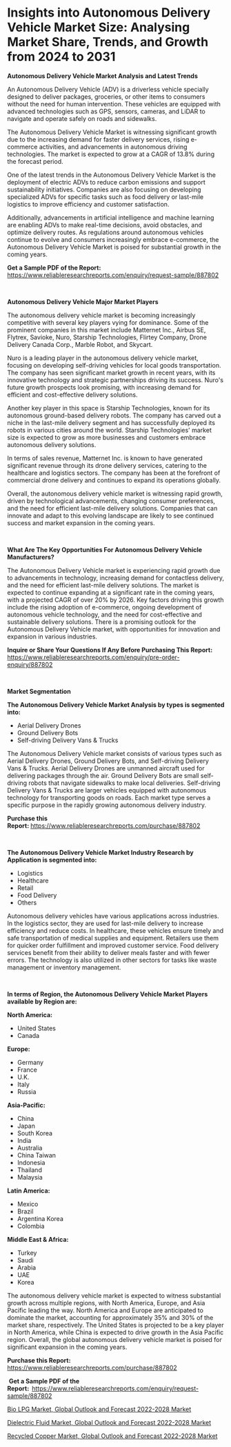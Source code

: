 <p><h1>Insights into Autonomous Delivery Vehicle Market Size: Analysing Market Share, Trends, and Growth from 2024 to 2031</h1></p><p><strong>Autonomous Delivery Vehicle Market Analysis and Latest Trends</strong></p>
<p><p>An Autonomous Delivery Vehicle (ADV) is a driverless vehicle specially designed to deliver packages, groceries, or other items to consumers without the need for human intervention. These vehicles are equipped with advanced technologies such as GPS, sensors, cameras, and LiDAR to navigate and operate safely on roads and sidewalks.</p><p>The Autonomous Delivery Vehicle Market is witnessing significant growth due to the increasing demand for faster delivery services, rising e-commerce activities, and advancements in autonomous driving technologies. The market is expected to grow at a CAGR of 13.8% during the forecast period.</p><p>One of the latest trends in the Autonomous Delivery Vehicle Market is the deployment of electric ADVs to reduce carbon emissions and support sustainability initiatives. Companies are also focusing on developing specialized ADVs for specific tasks such as food delivery or last-mile logistics to improve efficiency and customer satisfaction.</p><p>Additionally, advancements in artificial intelligence and machine learning are enabling ADVs to make real-time decisions, avoid obstacles, and optimize delivery routes. As regulations around autonomous vehicles continue to evolve and consumers increasingly embrace e-commerce, the Autonomous Delivery Vehicle Market is poised for substantial growth in the coming years.</p></p>
<p><strong>Get a Sample PDF of the Report:&nbsp;</strong> <a href="https://www.reliableresearchreports.com/enquiry/request-sample/887802">https://www.reliableresearchreports.com/enquiry/request-sample/887802</a></p>
<p>&nbsp;</p>
<p><strong>Autonomous Delivery Vehicle Major Market Players</strong></p>
<p><p>The autonomous delivery vehicle market is becoming increasingly competitive with several key players vying for dominance. Some of the prominent companies in this market include Matternet Inc., Airbus SE, Flytrex, Savioke, Nuro, Starship Technologies, Flirtey Company, Drone Delivery Canada Corp., Marble Robot, and Skycart.</p><p>Nuro is a leading player in the autonomous delivery vehicle market, focusing on developing self-driving vehicles for local goods transportation. The company has seen significant market growth in recent years, with its innovative technology and strategic partnerships driving its success. Nuro's future growth prospects look promising, with increasing demand for efficient and cost-effective delivery solutions.</p><p>Another key player in this space is Starship Technologies, known for its autonomous ground-based delivery robots. The company has carved out a niche in the last-mile delivery segment and has successfully deployed its robots in various cities around the world. Starship Technologies' market size is expected to grow as more businesses and customers embrace autonomous delivery solutions.</p><p>In terms of sales revenue, Matternet Inc. is known to have generated significant revenue through its drone delivery services, catering to the healthcare and logistics sectors. The company has been at the forefront of commercial drone delivery and continues to expand its operations globally.</p><p>Overall, the autonomous delivery vehicle market is witnessing rapid growth, driven by technological advancements, changing consumer preferences, and the need for efficient last-mile delivery solutions. Companies that can innovate and adapt to this evolving landscape are likely to see continued success and market expansion in the coming years.</p></p>
<p>&nbsp;</p>
<p><strong>What Are The Key Opportunities For Autonomous Delivery Vehicle Manufacturers?</strong></p>
<p><p>The Autonomous Delivery Vehicle market is experiencing rapid growth due to advancements in technology, increasing demand for contactless delivery, and the need for efficient last-mile delivery solutions. The market is expected to continue expanding at a significant rate in the coming years, with a projected CAGR of over 20% by 2026. Key factors driving this growth include the rising adoption of e-commerce, ongoing development of autonomous vehicle technology, and the need for cost-effective and sustainable delivery solutions. There is a promising outlook for the Autonomous Delivery Vehicle market, with opportunities for innovation and expansion in various industries.</p></p>
<p><strong>Inquire or Share Your Questions If Any Before Purchasing This Report:</strong> <a href="https://www.reliableresearchreports.com/enquiry/pre-order-enquiry/887802">https://www.reliableresearchreports.com/enquiry/pre-order-enquiry/887802</a></p>
<p>&nbsp;</p>
<p><strong>Market Segmentation</strong></p>
<p><strong>The Autonomous Delivery Vehicle Market Analysis by types is segmented into:</strong></p>
<p><ul><li>Aerial Delivery Drones</li><li>Ground Delivery Bots</li><li>Self-driving Delivery Vans & Trucks</li></ul></p>
<p><p>The Autonomous Delivery Vehicle market consists of various types such as Aerial Delivery Drones, Ground Delivery Bots, and Self-driving Delivery Vans & Trucks. Aerial Delivery Drones are unmanned aircraft used for delivering packages through the air. Ground Delivery Bots are small self-driving robots that navigate sidewalks to make local deliveries. Self-driving Delivery Vans & Trucks are larger vehicles equipped with autonomous technology for transporting goods on roads. Each market type serves a specific purpose in the rapidly growing autonomous delivery industry.</p></p>
<p><strong>Purchase this Report:&nbsp;</strong><a href="https://www.reliableresearchreports.com/purchase/887802">https://www.reliableresearchreports.com/purchase/887802</a></p>
<p>&nbsp;</p>
<p><strong>The Autonomous Delivery Vehicle Market Industry Research by Application is segmented into:</strong></p>
<p><ul><li>Logistics</li><li>Healthcare</li><li>Retail</li><li>Food Delivery</li><li>Others</li></ul></p>
<p><p>Autonomous delivery vehicles have various applications across industries. In the logistics sector, they are used for last-mile delivery to increase efficiency and reduce costs. In healthcare, these vehicles ensure timely and safe transportation of medical supplies and equipment. Retailers use them for quicker order fulfillment and improved customer service. Food delivery services benefit from their ability to deliver meals faster and with fewer errors. The technology is also utilized in other sectors for tasks like waste management or inventory management.</p></p>
<p>&nbsp;</p>
<p><strong>In terms of Region, the Autonomous Delivery Vehicle Market Players available by Region are:</strong></p>
<p>
    <p> <strong> North America: </strong>
        <ul>
            <li>United States</li>
            <li>Canada</li>
        </ul>
        </p> 
    <p> <strong> Europe: </strong>
        <ul>
            <li>Germany</li>
            <li>France</li>
            <li>U.K.</li>
            <li>Italy</li>
            <li>Russia</li>
        </ul>
        </p> 
    <p> <strong> Asia-Pacific: </strong>
        <ul>
            <li>China</li>
            <li>Japan</li>
            <li>South Korea</li>
            <li>India</li>
            <li>Australia</li>
            <li>China Taiwan</li>
            <li>Indonesia</li>
            <li>Thailand</li>
            <li>Malaysia</li>
        </ul>
        </p> 
    <p> <strong> Latin America: </strong>
        <ul>
            <li>Mexico</li>
            <li>Brazil</li>
            <li>Argentina Korea</li>
            <li>Colombia</li>
        </ul>
        </p> 
    <p> <strong> Middle East & Africa: </strong>
        <ul>
            <li>Turkey</li>
            <li>Saudi</li>
            <li>Arabia</li>
            <li>UAE</li>
            <li>Korea</li>
        </ul>
    </p>
    </p>
<p><p>The autonomous delivery vehicle market is expected to witness substantial growth across multiple regions, with North America, Europe, and Asia Pacific leading the way. North America and Europe are anticipated to dominate the market, accounting for approximately 35% and 30% of the market share, respectively. The United States is projected to be a key player in North America, while China is expected to drive growth in the Asia Pacific region. Overall, the global autonomous delivery vehicle market is poised for significant expansion in the coming years.</p></p>
<p><strong>Purchase this Report: </strong><a href="https://www.reliableresearchreports.com/purchase/887802">https://www.reliableresearchreports.com/purchase/887802</a></p>
<p>&nbsp;<strong>Get a Sample PDF of the Report:&nbsp;&nbsp;</strong><a href="https://www.reliableresearchreports.com/enquiry/request-sample/887802">https://www.reliableresearchreports.com/enquiry/request-sample/887802</a></p>
<p><strong></strong></p>
<p><p><a href="https://view.publitas.com/reportprime-1/bio-lpg-market-global-outlook-and-forecast-2022-2028-market-research-report-unlocks-analysis-on-the-market-financial-status-market-size-and-market-revenue-upto-2030/">Bio LPG Market, Global Outlook and Forecast 2022-2028 Market</a></p><p><a href="https://view.publitas.com/reportprime-1/dielectric-fluid-market-global-outlook-and-forecast-2022-2028-market-challenges-opportunities-and-growth-drivers-and-major-market-players-forecasted-for-period-from-2023-2030/">Dielectric Fluid Market, Global Outlook and Forecast 2022-2028 Market</a></p><p><a href="https://view.publitas.com/reportprime-1/recycled-copper-market-global-outlook-and-forecast-2022-2028-market-size-share-trends-analysis-report-by-application-regional-outlook-competitive-strategies-and-segment-forecasts-2023-2030/">Recycled Copper Market, Global Outlook and Forecast 2022-2028 Market</a></p></p>